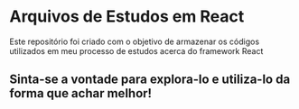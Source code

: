 # Arquivos de Estudos em React 
Este repositório foi criado com o objetivo de armazenar os códigos utilizados em meu processo de estudos acerca do framework React 
## Sinta-se a vontade para explora-lo e utiliza-lo da forma que achar melhor!

